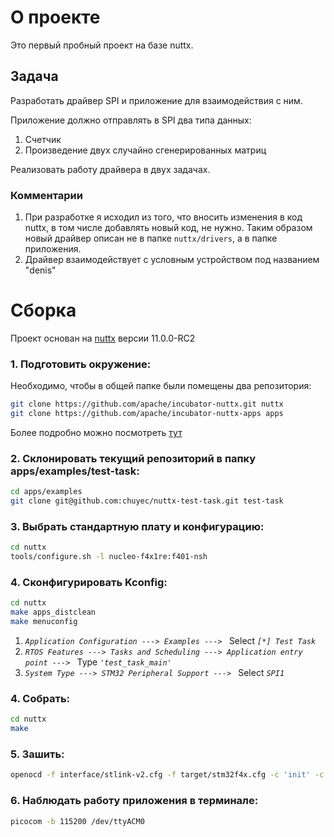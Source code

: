 # О проекте

Это первый пробный проект на базе nuttx.

## Задача

Разработать драйвер SPI и приложение для взаимодействия с ним.

Приложение должно отправлять в SPI два типа данных:
1. Счетчик
2. Произведение двух случайно сгенерированных матриц

Реализовать работу драйвера в двух задачах.

### Комментарии

1. При разработке я исходил из того, что вносить изменения в код nuttx, в том числе добавлять новый код, не нужно. Таким образом новый драйвер описан не в папке `nuttx/drivers`, а в папке приложения.
2. Драйвер взаимодействует с условным устройством под названием "denis"

# Сборка

Проект основан на [nuttx](https://github.com/apache/incubator-nuttx) версии 11.0.0-RC2

### 1. Подготовить окружение:

Необходимо, чтобы в общей папке были помещены два репозитория:

```sh
git clone https://github.com/apache/incubator-nuttx.git nuttx
git clone https://github.com/apache/incubator-nuttx-apps apps
```

Более подробно можно посмотреть [тут](https://nuttx.apache.org/docs/latest/quickstart/install.html)

### 2. Склонировать текущий репозиторий в папку apps/examples/test-task:

```sh
cd apps/examples
git clone git@github.com:chuyec/nuttx-test-task.git test-task
```

### 3. Выбрать стандартную плату и конфигурацию:

```sh
cd nuttx
tools/configure.sh -l nucleo-f4x1re:f401-nsh
```

### 4. Сконфигурировать Kconfig:

```sh
cd nuttx
make apps_distclean
make menuconfig
```

1. _`Application Configuration ---> Examples ---> `_ Select _`[*] Test Task`_
2. _`RTOS Features ---> Tasks and Scheduling ---> Application entry point ---> `_ Type _`'test_task_main'`_
3. _`System Type ---> STM32 Peripheral Support ---> `_ Select _`SPI1`_

### 4. Собрать:

```sh
cd nuttx
make
```

### 5. Зашить:

```sh
openocd -f interface/stlink-v2.cfg -f target/stm32f4x.cfg -c 'init' -c 'program nuttx verify reset' -c 'shutdown'
```

### 6. Наблюдать работу приложения в терминале:

```sh
picocom -b 115200 /dev/ttyACM0
```
